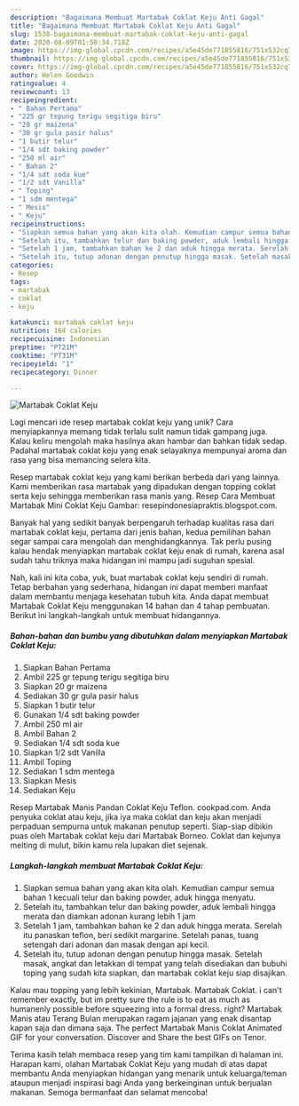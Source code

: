 ```yaml
---
description: "Bagaimana Membuat Martabak Coklat Keju Anti Gagal"
title: "Bagaimana Membuat Martabak Coklat Keju Anti Gagal"
slug: 1538-bagaimana-membuat-martabak-coklat-keju-anti-gagal
date: 2020-08-09T01:50:34.718Z
image: https://img-global.cpcdn.com/recipes/a5e45de771855816/751x532cq70/martabak-coklat-keju-foto-resep-utama.jpg
thumbnail: https://img-global.cpcdn.com/recipes/a5e45de771855816/751x532cq70/martabak-coklat-keju-foto-resep-utama.jpg
cover: https://img-global.cpcdn.com/recipes/a5e45de771855816/751x532cq70/martabak-coklat-keju-foto-resep-utama.jpg
author: Helen Goodwin
ratingvalue: 4
reviewcount: 13
recipeingredient:
- " Bahan Pertama"
- "225 gr tepung terigu segitiga biru"
- "20 gr maizena"
- "30 gr gula pasir halus"
- "1 butir telur"
- "1/4 sdt baking powder"
- "250 ml air"
- " Bahan 2"
- "1/4 sdt soda kue"
- "1/2 sdt Vanilla"
- " Toping"
- "1 sdm mentega"
- " Mesis"
- " Keju"
recipeinstructions:
- "Siapkan semua bahan yang akan kita olah. Kemudian campur semua bahan 1 kecuali telur dan baking powder, aduk hingga menyatu."
- "Setelah itu, tambahkan telur dan baking powder, aduk lembali hingga merata dan diamkan adonan kurang lebih 1 jam"
- "Setelah 1 jam, tambahkan bahan ke 2 dan aduk hingga merata. Serelah itu panaskan teflon, beri sedikit margarine. Setelah panas, tuang setengah dari adonan dan masak dengan api kecil."
- "Setelah itu, tutup adonan dengan penutup hingga masak. Setelah masak, angkat dan letakkan di tempat yang telah disediakan dan bubuhi toping yang sudah kita siapkan, dan martabak coklat keju siap disajikan."
categories:
- Resep
tags:
- martabak
- coklat
- keju

katakunci: martabak coklat keju 
nutrition: 164 calories
recipecuisine: Indonesian
preptime: "PT21M"
cooktime: "PT31M"
recipeyield: "1"
recipecategory: Dinner

---
```



![Martabak Coklat Keju](https://img-global.cpcdn.com/recipes/a5e45de771855816/751x532cq70/martabak-coklat-keju-foto-resep-utama.jpg)

Lagi mencari ide resep martabak coklat keju yang unik? Cara menyiapkannya memang tidak terlalu sulit namun tidak gampang juga. Kalau keliru mengolah maka hasilnya akan hambar dan bahkan tidak sedap. Padahal martabak coklat keju yang enak selayaknya mempunyai aroma dan rasa yang bisa memancing selera kita.

Resep martabak coklat keju yang kami berikan berbeda dari yang lainnya. Kami memberikan rasa martabak yang dipadukan dengan topping coklat serta keju sehingga memberikan rasa manis yang. Resep Cara Membuat Martabak Mini Coklat Keju Gambar: resepindonesiapraktis.blogspot.com.

Banyak hal yang sedikit banyak berpengaruh terhadap kualitas rasa dari martabak coklat keju, pertama dari jenis bahan, kedua pemilihan bahan segar sampai cara mengolah dan menghidangkannya. Tak perlu pusing kalau hendak menyiapkan martabak coklat keju enak di rumah, karena asal sudah tahu triknya maka hidangan ini mampu jadi suguhan spesial.


Nah, kali ini kita coba, yuk, buat martabak coklat keju sendiri di rumah. Tetap berbahan yang sederhana, hidangan ini dapat memberi manfaat dalam membantu menjaga kesehatan tubuh kita. Anda dapat membuat Martabak Coklat Keju menggunakan 14 bahan dan 4 tahap pembuatan. Berikut ini langkah-langkah untuk membuat hidangannya.

<!--inarticleads1-->

##### Bahan-bahan dan bumbu yang dibutuhkan dalam menyiapkan Martabak Coklat Keju:

1. Siapkan  Bahan Pertama
1. Ambil 225 gr tepung terigu segitiga biru
1. Siapkan 20 gr maizena
1. Sediakan 30 gr gula pasir halus
1. Siapkan 1 butir telur
1. Gunakan 1/4 sdt baking powder
1. Ambil 250 ml air
1. Ambil  Bahan 2
1. Sediakan 1/4 sdt soda kue
1. Siapkan 1/2 sdt Vanilla
1. Ambil  Toping
1. Sediakan 1 sdm mentega
1. Siapkan  Mesis
1. Sediakan  Keju


Resep Martabak Manis Pandan Coklat Keju Teflon. cookpad.com. Anda penyuka coklat atau keju, jika iya maka coklat dan keju akan menjadi perpaduan sempurna untuk makanan penutup seperti. Siap-siap dibikin puas oleh Martabak coklat keju dari Martabak Borneo. Coklat dan kejunya melting di mulut, bikin kamu rela lupakan diet sejenak. 

<!--inarticleads2-->

##### Langkah-langkah membuat Martabak Coklat Keju:

1. Siapkan semua bahan yang akan kita olah. Kemudian campur semua bahan 1 kecuali telur dan baking powder, aduk hingga menyatu.
1. Setelah itu, tambahkan telur dan baking powder, aduk lembali hingga merata dan diamkan adonan kurang lebih 1 jam
1. Setelah 1 jam, tambahkan bahan ke 2 dan aduk hingga merata. Serelah itu panaskan teflon, beri sedikit margarine. Setelah panas, tuang setengah dari adonan dan masak dengan api kecil.
1. Setelah itu, tutup adonan dengan penutup hingga masak. Setelah masak, angkat dan letakkan di tempat yang telah disediakan dan bubuhi toping yang sudah kita siapkan, dan martabak coklat keju siap disajikan.


Kalau mau topping yang lebih kekinian, Martabak. Martabak Coklat. i can&#39;t remember exactly, but im pretty sure the rule is to eat as much as humanenly possible before squeezing into a formal dress. right? Martabak Manis atau Terang Bulan merupakan ragam jajanan yang enak disantap kapan saja dan dimana saja. The perfect Martabak Manis Coklat Animated GIF for your conversation. Discover and Share the best GIFs on Tenor. 

Terima kasih telah membaca resep yang tim kami tampilkan di halaman ini. Harapan kami, olahan Martabak Coklat Keju yang mudah di atas dapat membantu Anda menyiapkan hidangan yang menarik untuk keluarga/teman ataupun menjadi inspirasi bagi Anda yang berkeinginan untuk berjualan makanan. Semoga bermanfaat dan selamat mencoba!
